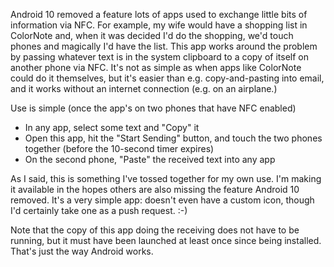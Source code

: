 Android 10 removed a feature lots of apps used to exchange little bits of information via NFC. For example, 
my wife would have a shopping list in ColorNote and, when it was decided I'd do the shopping, we'd touch phones and
magically I'd have the list. This app works around the problem by passing whatever text is in the system clipboard
to a copy of itself on another phone via NFC. It's not as simple as when apps like ColorNote could do it themselves,
but it's easier than e.g. copy-and-pasting into email, and it works without an internet connection (e.g. on an airplane.)

Use is simple (once the app's on two phones that have NFC enabled)
* In any app, select some text and "Copy" it
* Open this app, hit the "Start Sending" button, and touch the two phones together (before the 10-second timer expires)
* On the second phone, "Paste" the received text into any app

As I said, this is something I've tossed together for my own use. I'm making it available in the hopes others are 
also missing the feature Android 10 removed. It's a very simple app: doesn't even have a custom icon, though I'd certainly
take one as a push request. :-)

Note that the copy of this app doing the receiving does not have to be running, but it must have been 
launched at least once since being installed. That's just the way Android works.
